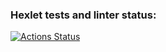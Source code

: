 ### Hexlet tests and linter status:
[![Actions Status](https://github.com/mgrrtt/frontend-project-lvl2/workflows/hexlet-check/badge.svg)](https://github.com/mgrrtt/frontend-project-lvl2/actions)